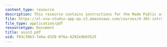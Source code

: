 ```yaml
---
content_type: resource
description: This resource contains instructions for the Made Public assignment.
file: https://ol-ocw-studio-app-qa.s3.amazonaws.com/courses/4-301-introduction-to-the-visual-arts-spring-2007/f03c39637e6ad3280f6a4292e9b03525_assn3.pdf
file_type: application/pdf
resourcetype: Document
title: assn3.pdf
uid: f03c3963-7e6a-d328-0f6a-4292e9b03525
---
```

